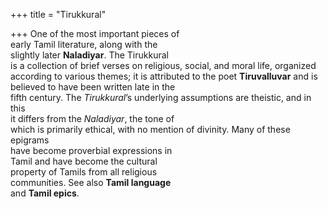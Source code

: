+++
title = "Tirukkural"

+++
One of the most important pieces of  
early Tamil literature, along with the  
slightly later **Naladiyar**. The Tirukkural  
is a collection of brief verses on religious, social, and moral life, organized  
according to various themes; it is attributed to the poet **Tiruvalluvar** and is  
believed to have been written late in the  
fifth century. The *Tirukkural*’s underlying assumptions are theistic, and in this  
it differs from the *Naladiyar*, the tone of  
which is primarily ethical, with no mention of divinity. Many of these epigrams  
have become proverbial expressions in  
Tamil and have become the cultural  
property of Tamils from all religious  
communities. See also **Tamil language**  
and **Tamil epics**.